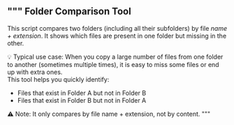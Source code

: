 """
Folder Comparison Tool
-----------------------

This script compares two folders (including all their subfolders) by file *name + extension*.
It shows which files are present in one folder but missing in the other.

💡 Typical use case:
When you copy a large number of files from one folder to another (sometimes multiple times),
it is easy to miss some files or end up with extra ones.  
This tool helps you quickly identify:
 - Files that exist in Folder A but not in Folder B
 - Files that exist in Folder B but not in Folder A

⚠️ Note:
It only compares by file name + extension, not by content.
"""
